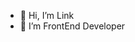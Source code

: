 - 👋 Hi, I’m Link
- 👀 I’m FrontEnd Developer

<!---
vubaolinh123/vubaolinh123 is a ✨ special ✨ repository because its `README.md` (this file) appears on your GitHub profile.
You can click the Preview link to take a look at your changes.
--->
